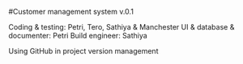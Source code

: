 #Customer management system v.0.1

Coding & testing: Petri, Tero, Sathiya & Manchester
UI & database & documenter: Petri
Build engineer: Sathiya

Using GitHub in project version management
